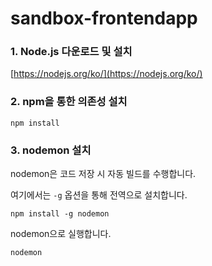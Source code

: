 # sandbox-frontendapp

### 1. Node.js 다운로드 및 설치

[https://nodejs.org/ko/](https://nodejs.org/ko/)

### 2. npm을 통한 의존성 설치

`npm install`

### 3. nodemon 설치

nodemon은 코드 저장 시 자동 빌드를 수행합니다.

여기에서는 `-g` 옵션을 통해 전역으로 설치합니다.

`npm install -g nodemon`

nodemon으로 실행합니다.

`nodemon`

